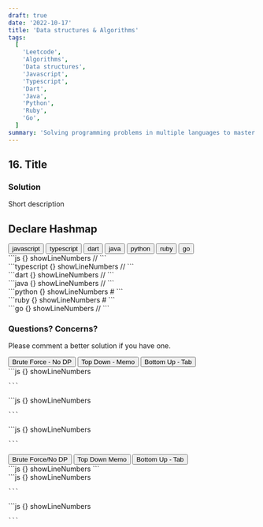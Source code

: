 ```yaml
---
draft: true
date: '2022-10-17'
title: 'Data structures & Algorithms'
tags:
  [
    'Leetcode',
    'Algorithms',
    'Data structures',
    'Javascript',
    'Typescript',
    'Dart',
    'Java',
    'Python',
    'Ruby',
    'Go',
  ]
summary: 'Solving programming problems in multiple languages to master syntax, data structures, and algorithms.'
---
```


## 16. Title

### Solution

Short description

## Declare Hashmap

<div className="tab-group">
  <div className="tab">
    <button id="js" className="tablinks">javascript</button>
    <button id="ts" className="tablinks">typescript</button>
    <button id="dart" className="tablinks">dart</button>
    <button id="java" className="tablinks">java</button>
    <button id="python" className="tablinks">python</button>
    <button id="ruby" className="tablinks">ruby</button>
    <button id="go" className="tablinks">go</button>
  </div>

  <div id="js" className="tabcontent">
    ```js {} showLineNumbers
    //
    ```
  </div>

  <div id="ts" className="tabcontent">
    ```typescript {} showLineNumbers
    //
    ```
  </div>

  <div id="dart" className="tabcontent">
    ```dart {} showLineNumbers
    //
    ```
  </div>

  <div id="java" className="tabcontent">
    ```java {} showLineNumbers
    //
    ```
  </div>

  <div id="python" className="tabcontent">
    ```python {} showLineNumbers
    #
    ```
  </div>

  <div id="ruby" className="tabcontent">
    ```ruby {} showLineNumbers
    #
    ```
  </div>

  <div id="go" className="tabcontent">
    ```go {} showLineNumbers
    //
    ```
  </div>
</div>

### Questions? Concerns?

Please comment a better solution if you have one.

<div className="tab-group">
  <div className="tab">
    <button id="#1" className="tablinks">Brute Force - No DP</button>
    <button id="#2" className="tablinks">Top Down - Memo</button>
    <button id="#3" className="tablinks">Bottom Up - Tab</button>
  </div>

  <div id="#1" className="tabcontent">
    ```js {} showLineNumbers

    ```

  </div>

  <div id="#2" className="tabcontent">
    ```js {} showLineNumbers

    ```

  </div>
  <div id="#3" className="tabcontent">
    ```js {} showLineNumbers

    ```

  </div>
</div>

<div className="tab-group">
  <div className="tab">
    <button id="#1" className="tablinks">Brute Force/No DP</button>
    <button id="#2" className="tablinks">Top Down Memo</button>
    <button id="#3" className="tablinks">Bottom Up - Tab</button>
  </div>
  <div id="#1" className="tabcontent">
    ```js {} showLineNumbers
    ```
  </div>

  <div id="#2" className="tabcontent">
    ```js {} showLineNumbers

    ```

  </div>

  <div id="#3" className="tabcontent">
    ```js {} showLineNumbers

    ```

  </div>
</div>
